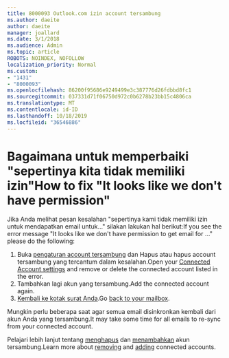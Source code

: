 ```yaml
---
title: 8000093 Outlook.com izin account tersambung
ms.author: daeite
author: daeite
manager: joallard
ms.date: 3/1/2018
ms.audience: Admin
ms.topic: article
ROBOTS: NOINDEX, NOFOLLOW
localization_priority: Normal
ms.custom:
- "1431"
- "8000093"
ms.openlocfilehash: 86200f95686e9249499e3c387776d26fdbbd8fc1
ms.sourcegitcommit: 037331d71f06750d972c0b6278b23bb15c4806ca
ms.translationtype: MT
ms.contentlocale: id-ID
ms.lasthandoff: 10/18/2019
ms.locfileid: "36546886"
---
```

# <a name="how-to-fix-it-looks-like-we-dont-have-permission"></a><span data-ttu-id="9d119-102">Bagaimana untuk memperbaiki "sepertinya kita tidak memiliki izin"</span><span class="sxs-lookup"><span data-stu-id="9d119-102">How to fix "It looks like we don't have permission"</span></span>

<span data-ttu-id="9d119-103">Jika Anda melihat pesan kesalahan "sepertinya kami tidak memiliki izin untuk mendapatkan email untuk..." silakan lakukan hal berikut:</span><span class="sxs-lookup"><span data-stu-id="9d119-103">If you see the error message "It looks like we don't have permission to get email for ..." please do the following:</span></span>

1. <span data-ttu-id="9d119-104">Buka [pengaturan account tersambung](https://outlook.live.com/mail/options/mail/accounts) dan Hapus atau hapus account tersambung yang tercantum dalam kesalahan.</span><span class="sxs-lookup"><span data-stu-id="9d119-104">Open your [Connected Account settings](https://outlook.live.com/mail/options/mail/accounts) and remove or delete the connected account listed in the error.</span></span>
2. <span data-ttu-id="9d119-105">Tambahkan lagi akun yang tersambung.</span><span class="sxs-lookup"><span data-stu-id="9d119-105">Add the connected account again.</span></span>
3. <span data-ttu-id="9d119-106">[Kembali ke kotak surat Anda](https://outlook.live.com/mail/inbox).</span><span class="sxs-lookup"><span data-stu-id="9d119-106">Go [back to your mailbox](https://outlook.live.com/mail/inbox).</span></span>

<span data-ttu-id="9d119-107">Mungkin perlu beberapa saat agar semua email disinkronkan kembali dari akun Anda yang tersambung.</span><span class="sxs-lookup"><span data-stu-id="9d119-107">It may take some time for all emails to re-sync from your connected account.</span></span>

<span data-ttu-id="9d119-108">Pelajari lebih lanjut tentang [menghapus](https://support.office.com/article/0b9a6b95-ff1b-46c1-bf60-d6b3b82c5ac8?wt.mc_id=Office_Outlook_com_Alchemy) dan [menambahkan](https://support.office.com/article/c5224df4-5885-4e79-91ba-523aa743f0ba?wt.mc_id=Office_Outlook_com_Alchemy) akun tersambung.</span><span class="sxs-lookup"><span data-stu-id="9d119-108">Learn more about [removing](https://support.office.com/article/0b9a6b95-ff1b-46c1-bf60-d6b3b82c5ac8?wt.mc_id=Office_Outlook_com_Alchemy) and [adding](https://support.office.com/article/c5224df4-5885-4e79-91ba-523aa743f0ba?wt.mc_id=Office_Outlook_com_Alchemy) connected accounts.</span></span>
